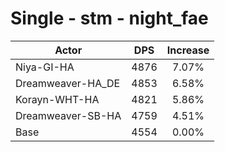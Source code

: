 # Single - stm - night_fae
| Actor | DPS | Increase |
|---|:---:|:---:|
|Niya-GI-HA|4876|7.07%|
|Dreamweaver-HA_DE|4853|6.58%|
|Korayn-WHT-HA|4821|5.86%|
|Dreamweaver-SB-HA|4759|4.51%|
|Base|4554|0.00%|
